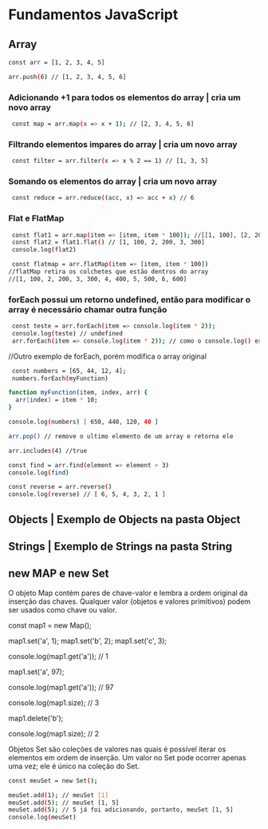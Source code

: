 # Fundamentos JavaScript

## Array
```sh
const arr = [1, 2, 3, 4, 5]
```

```sh
arr.push(6) // [1, 2, 3, 4, 5, 6]
```

### Adicionando +1 para todos os elementos do array | cria um novo array
```sh
 const map = arr.map(x => x + 1); // [2, 3, 4, 5, 6]
```

### Filtrando elementos impares do array | cria um novo array
```sh
 const filter = arr.filter(x => x % 2 == 1) // [1, 3, 5]
```

### Somando os elementos do array | cria um novo array
```sh
 const reduce = arr.reduce((acc, x) => acc + x) // 6
```

### Flat e FlatMap
```sh
 const flat1 = arr.map(item => [item, item * 100]); //[[1, 100], [2, 200], [3, 300]]
 const flat2 = flat1.flat() // [1, 100, 2, 200, 3, 300]
 console.log(flat2)
```
```sh
 const flatmap = arr.flatMap(item => [item, item * 100]) 
//flatMap retira os colchetes que estão dentros do array 
//[1, 100, 2, 200, 3, 300, 4, 400, 5, 500, 6, 600]
```

### forEach possui um retorno undefined, então para modificar o array é necessário chamar outra função
```sh
 const teste = arr.forEach(item => console.log(item * 2));
 console.log(teste) // undefined
 arr.forEach(item => console.log(item * 2)); // como o console.log() esta dentro irá retornar o array multiplicado por 2
```

//Outro exemplo de forEach, porém modifica o array original
```sh
 const numbers = [65, 44, 12, 4];
 numbers.forEach(myFunction)

function myFunction(item, index, arr) {
  arr[index] = item * 10;
}

console.log(numbers) [ 650, 440, 120, 40 ]
```
```sh
arr.pop() // remove o ultimo elemento de um array e retorna ele
```
```sh
arr.includes(4) //true
```
```sh
const find = arr.find(element => element > 3)
console.log(find)
```
```sh
const reverse = arr.reverse()
console.log(reverse) // [ 6, 5, 4, 3, 2, 1 ]
```

## Objects | Exemplo de Objects na pasta Object

## Strings | Exemplo de Strings na pasta String

## new MAP e new Set

O objeto Map contém pares de chave-valor e lembra a ordem original da inserção das chaves. Qualquer valor (objetos e valores primitivos) podem ser usados como chave ou valor.

const map1 = new Map();

map1.set('a', 1);
map1.set('b', 2);
map1.set('c', 3);

console.log(map1.get('a')); // 1

map1.set('a', 97);

console.log(map1.get('a')); // 97

console.log(map1.size); // 3

map1.delete('b');

console.log(map1.size); // 2


Objetos Set são coleções de valores nas quais é possível iterar os elementos em ordem de inserção. Um valor no Set pode ocorrer apenas uma vez; ele é único na coleção do Set.

```sh
const meuSet = new Set();

meuSet.add(1); // meuSet [1]
meuSet.add(5); // meuSet [1, 5]
meuSet.add(5); // 5 já foi adicionando, portanto, meuSet [1, 5]
console.log(meuSet)
```
